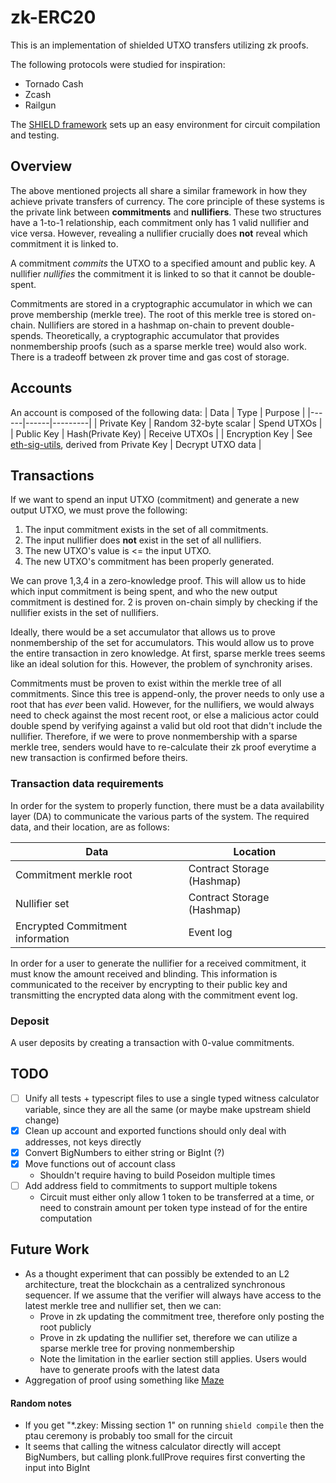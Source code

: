 # zk-ERC20

This is an implementation of shielded UTXO transfers utilizing zk proofs.

The following protocols were studied for inspiration:

- Tornado Cash
- Zcash
- Railgun

The [SHIELD framework](https://github.com/xorddotcom/SHIELD) sets up an easy environment for circuit compilation and testing.

## Overview

The above mentioned projects all share a similar framework in how they achieve private transfers of currency. The core principle of these systems is the private link between **commitments** and **nullifiers**. These two structures have a 1-to-1 relationship, each commitment only has 1 valid nullifier and vice versa. However, revealing a nullifier crucially does **not** reveal which commitment it is linked to.

A commitment _commits_ the UTXO to a specified amount and public key.
A nullifier _nullifies_ the commitment it is linked to so that it cannot be double-spent.

Commitments are stored in a cryptographic accumulator in which we can prove membership (merkle tree). The root of this merkle tree is stored on-chain.
Nullifiers are stored in a hashmap on-chain to prevent double-spends. Theoretically, a cryptographic accumulator that provides nonmembership proofs (such as a sparse merkle tree) would also work. There is a tradeoff between zk prover time and gas cost of storage.

## Accounts

An account is composed of the following data:
| Data | Type | Purpose |
|------|------|---------|
| Private Key | Random 32-byte scalar | Spend UTXOs |
| Public Key | Hash(Private Key) | Receive UTXOs |
| Encryption Key | See [eth-sig-utils](https://github.com/MetaMask/eth-sig-util/blob/31c4539/src/encryption.ts#L239), derived from Private Key | Decrypt UTXO data |

## Transactions

If we want to spend an input UTXO (commitment) and generate a new output UTXO, we must prove the following:

1. The input commitment exists in the set of all commitments.
2. The input nullifier does **not** exist in the set of all nullifiers.
3. The new UTXO's value is <= the input UTXO.
4. The new UTXO's commitment has been properly generated.

We can prove 1,3,4 in a zero-knowledge proof. This will allow us to hide which input commitment is being spent, and who the new output commitment is destined for.
2 is proven on-chain simply by checking if the nullifier exists in the set of nullifiers.

Ideally, there would be a set accumulator that allows us to prove nonmembership of the set for accumulators. This would allow us to prove the entire transaction in zero knowledge. At first, sparse merkle trees seems like an ideal solution for this. However, the problem of synchronity arises.

Commitments must be proven to exist within the merkle tree of all commitments. Since this tree is append-only, the prover needs to only use a root that has _ever_ been valid. However, for the nullifiers, we would always need to check against the most recent root, or else a malicious actor could double spend by verifying against a valid but old root that didn't include the nullifier. Therefore, if we were to prove nonmembership with a sparse merkle tree, senders would have to re-calculate their zk proof everytime a new transaction is confirmed before theirs.

### Transaction data requirements

In order for the system to properly function, there must be a data availability layer (DA) to communicate the various parts of the system. The required data, and their location, are as follows:

| Data                             | Location                   |
| -------------------------------- | -------------------------- |
| Commitment merkle root           | Contract Storage (Hashmap) |
| Nullifier set                    | Contract Storage (Hashmap) |
| Encrypted Commitment information | Event log                  |

In order for a user to generate the nullifier for a received commitment, it must know the amount received and blinding. This information is communicated to the receiver by encrypting to their public key and transmitting the encrypted data along with the commitment event log.

### Deposit

A user deposits by creating a transaction with 0-value commitments.

## TODO

- [ ] Unify all tests + typescript files to use a single typed witness calculator variable, since they are all the same (or maybe make upstream shield change)
- [x] Clean up account and exported functions should only deal with addresses, not keys directly
- [x] Convert BigNumbers to either string or BigInt (?)
- [x] Move functions out of account class
  - Shouldn't require having to build Poseidon multiple times
- [ ] Add address field to commitments to support multiple tokens
  - Circuit must either only allow 1 token to be transferred at a time, or need to constrain amount per token type instead of for the entire computation

## Future Work

- As a thought experiment that can possibly be extended to an L2 architecture, treat the blockchain as a centralized synchronous sequencer. If we assume that the verifier will always have access to the latest merkle tree and nullifier set, then we can:
  - Prove in zk updating the commitment tree, therefore only posting the root publicly
  - Prove in zk updating the nullifier set, therefore we can utilize a sparse merkle tree for proving nonmembership
  - Note the limitation in the earlier section still applies. Users would have to generate proofs with the latest data
- Aggregation of proof using something like [Maze](https://github.com/privacy-scaling-explorations/maze)

#### Random notes

- If you get "\*.zkey: Missing section 1" on running `shield compile` then the ptau ceremony is probably too small for the circuit
- It seems that calling the witness calculator directly will accept BigNumbers, but calling plonk.fullProve requires first converting the input into BigInt
